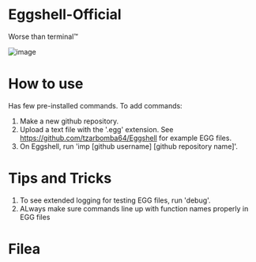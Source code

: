 # Eggshell-Official
Worse than terminal™

![image](https://github.com/user-attachments/assets/4c22156d-c2be-4e5b-81d1-1865072d1134)
# How to use
Has few pre-installed commands. To add commands:
1. Make a new github repository.
2. Upload a text file with the '.egg' extension. See https://github.com/tzarbomba64/Eggshell for example EGG files.
3. On Eggshell, run 'imp [github username] [github repository name]'.

# Tips and Tricks
1. To see extended logging for testing EGG files, run 'debug'.
2. ALways make sure commands line up with function names properly in EGG files

# Filea
